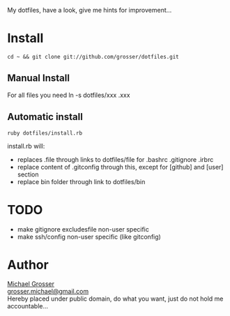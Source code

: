 My dotfiles, have a look, give me hints for improvement...

Install
=======
    cd ~ && git clone git://github.com/grosser/dotfiles.git

Manual Install
--------------
For all files you need
    ln -s dotfiles/xxx .xxx

Automatic install
-----------------
    ruby dotfiles/install.rb

install.rb will:
 - replaces .file through links to dotfiles/file for .bashrc .gitignore .irbrc
 - replace content of .gitconfig through this, except for [github] and [user] section
 - replace bin folder through link to dotfiles/bin

TODO
====
 - make gitignore excludesfile non-user specific
 - make ssh/config non-user specific (like gitconfig)

Author
======
[Michael Grosser](http://pragmatig.wordpress.com)  
grosser.michael@gmail.com  
Hereby placed under public domain, do what you want, just do not hold me accountable...